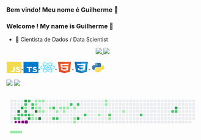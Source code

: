### Bem vindo! Meu nome é Guilherme 👋

### Welcome ! My name is Guilherme 👋


- 🔭 Cientista de Dados / Data Scientist
 

<div align="center">
  <a href="https://github.com/GuilhermeMarquesss">
  <img height="180em" src="https://github-readme-stats.vercel.app/api?username=GuilhermeMarquesss&show_icons=true&theme=dracula&include_all_commits=true&count_private=true"/>
  <img height="180em" src="https://github-readme-stats.vercel.app/api/top-langs/?username=GuilhermeMarquesss&layout=compact&langs_count=7&theme=dracula"/>
</div>
<div style="display: inline_block"><br>
  <img align="center" alt="GUI-Js" height="30" width="40" src="https://raw.githubusercontent.com/devicons/devicon/master/icons/javascript/javascript-plain.svg">
  <img align="center" alt="GUI-Ts" height="30" width="40" src="https://raw.githubusercontent.com/devicons/devicon/master/icons/typescript/typescript-plain.svg">
  <img align="center" alt="GUI-React" height="30" width="40" src="https://raw.githubusercontent.com/devicons/devicon/master/icons/react/react-original.svg">
  <img align="center" alt="GUI-HTML" height="30" width="40" src="https://raw.githubusercontent.com/devicons/devicon/master/icons/html5/html5-original.svg">
  <img align="center" alt="GUI-CSS" height="30" width="40" src="https://raw.githubusercontent.com/devicons/devicon/master/icons/css3/css3-original.svg">
  <img align="center" alt="GUI-Python" height="30" width="40" src="https://raw.githubusercontent.com/devicons/devicon/master/icons/python/python-original.svg">
</div> 
 <BR>
 
<div> 
  <a href="https://instagram.com/gui.asmarques" target="_blank"><img src="https://img.shields.io/badge/-Instagram-%23E4405F?style=for-the-badge&logo=instagram&logoColor=white" target="_blank"></a>
  <a href="https://www.linkedin.com/in/guilherme-marques-48174421b" target="_blank"><img src="https://img.shields.io/badge/-LinkedIn-%230077B5?style=for-the-badge&logo=linkedin&logoColor=white" target="_blank"></a> 
 
 <svg viewBox="-16 -32 880 192" width="880" height="192" xmlns="http://www.w3.org/2000/svg"><desc>Generated with https://github.com/Platane/snk</desc><style>@keyframes c0{.71%{fill:var(--c1)}.73%,to{fill:var(--ce)}}@keyframes c1{3.57%{fill:var(--c1)}3.59%,to{fill:var(--ce)}}@keyframes c2{2.86%{fill:var(--c1)}2.88%,to{fill:var(--ce)}}@keyframes c3{49.09%{fill:var(--c2)}49.11%,to{fill:var(--ce)}}@keyframes c4{1.78%{fill:var(--c1)}1.8%,to{fill:var(--ce)}}@keyframes c5{91.75%{fill:var(--c4)}91.77%,to{fill:var(--ce)}}@keyframes c6{48.38%{fill:var(--c2)}48.4%,to{fill:var(--ce)}}@keyframes c7{48.74%{fill:var(--c2)}48.76%,to{fill:var(--ce)}}@keyframes c8{88.88%{fill:var(--c3)}88.9%,to{fill:var(--ce)}}@keyframes c9{48.02%{fill:var(--c2)}48.04%,to{fill:var(--ce)}}@keyframes ca{89.95%{fill:var(--c3)}89.97%,to{fill:var(--ce)}}@keyframes cb{43%{fill:var(--c2)}43.02%,to{fill:var(--ce)}}@keyframes cc{42.64%{fill:var(--c1)}42.66%,to{fill:var(--ce)}}@keyframes cd{88.16%{fill:var(--c3)}88.18%,to{fill:var(--ce)}}@keyframes ce{47.66%{fill:var(--c2)}47.68%,to{fill:var(--ce)}}@keyframes cf{45.15%{fill:var(--c2)}45.17%,to{fill:var(--ce)}}@keyframes cg{47.3%{fill:var(--c2)}47.32%,to{fill:var(--ce)}}@keyframes ch{87.09%{fill:var(--c3)}87.11%,to{fill:var(--ce)}}@keyframes ci{43.72%{fill:var(--c2)}43.74%,to{fill:var(--ce)}}@keyframes cj{44.08%{fill:var(--c2)}44.1%,to{fill:var(--ce)}}@keyframes ck{7.52%{fill:var(--c1)}7.54%,to{fill:var(--ce)}}@keyframes cl{6.44%{fill:var(--c1)}6.46%,to{fill:var(--ce)}}@keyframes cm{11.46%{fill:var(--c1)}11.48%,to{fill:var(--ce)}}@keyframes cn{11.1%{fill:var(--c1)}11.12%,to{fill:var(--ce)}}@keyframes co{10.74%{fill:var(--c1)}10.76%,to{fill:var(--ce)}}@keyframes cp{93.54%{fill:var(--c4)}93.56%,to{fill:var(--ce)}}@keyframes cq{6.8%{fill:var(--c1)}6.82%,to{fill:var(--ce)}}@keyframes cr{11.82%{fill:var(--c1)}11.84%,to{fill:var(--ce)}}@keyframes cs{10.38%{fill:var(--c1)}10.4%,to{fill:var(--ce)}}@keyframes ct{9.31%{fill:var(--c1)}9.33%,to{fill:var(--ce)}}@keyframes cu{94.61%{fill:var(--c4)}94.63%,to{fill:var(--ce)}}@keyframes cv{12.18%{fill:var(--c1)}12.2%,to{fill:var(--ce)}}@keyframes cw{9.67%{fill:var(--c1)}9.69%,to{fill:var(--ce)}}@keyframes cx{13.61%{fill:var(--c1)}13.63%,to{fill:var(--ce)}}@keyframes cy{55.55%{fill:var(--c2)}55.57%,to{fill:var(--ce)}}@keyframes cz{53.75%{fill:var(--c2)}53.77%,to{fill:var(--ce)}}@keyframes c10{14.69%{fill:var(--c1)}14.71%,to{fill:var(--ce)}}@keyframes c11{54.11%{fill:var(--c2)}54.13%,to{fill:var(--ce)}}@keyframes c12{21.14%{fill:var(--c1)}21.16%,to{fill:var(--ce)}}@keyframes c13{15.76%{fill:var(--c1)}15.78%,to{fill:var(--ce)}}@keyframes c14{15.4%{fill:var(--c1)}15.42%,to{fill:var(--ce)}}@keyframes c15{16.12%{fill:var(--c1)}16.14%,to{fill:var(--ce)}}@keyframes c16{57.7%{fill:var(--c2)}57.72%,to{fill:var(--ce)}}@keyframes c17{16.84%{fill:var(--c1)}16.86%,to{fill:var(--ce)}}@keyframes c18{17.91%{fill:var(--c1)}17.93%,to{fill:var(--ce)}}@keyframes c19{18.27%{fill:var(--c1)}18.29%,to{fill:var(--ce)}}@keyframes c1a{58.41%{fill:var(--c2)}58.43%,to{fill:var(--ce)}}@keyframes c1b{81.35%{fill:var(--c3)}81.37%,to{fill:var(--ce)}}@keyframes c1c{60.21%{fill:var(--c2)}60.23%,to{fill:var(--ce)}}@keyframes c1d{25.8%{fill:var(--c1)}25.82%,to{fill:var(--ce)}}@keyframes c1e{32.25%{fill:var(--c1)}32.27%,to{fill:var(--ce)}}@keyframes c1f{31.89%{fill:var(--c1)}31.91%,to{fill:var(--ce)}}@keyframes c1g{62.71%{fill:var(--c2)}62.73%,to{fill:var(--ce)}}@keyframes c1h{27.23%{fill:var(--c1)}27.25%,to{fill:var(--ce)}}@keyframes c1i{29.38%{fill:var(--c1)}29.4%,to{fill:var(--ce)}}@keyframes c1j{65.94%{fill:var(--c2)}65.96%,to{fill:var(--ce)}}@keyframes c1k{69.52%{fill:var(--c2)}69.54%,to{fill:var(--ce)}}@keyframes c1l{70.24%{fill:var(--c3)}70.26%,to{fill:var(--ce)}}@keyframes c1m{69.88%{fill:var(--c2)}69.9%,to{fill:var(--ce)}}@keyframes u0{.71%{transform:scale(0,1)}.73%,1.78%{transform:scale(.03,1)}1.8%,2.86%{transform:scale(.07,1)}2.88%,3.57%{transform:scale(.1,1)}3.59%,6.44%{transform:scale(.13,1)}6.46%,6.8%{transform:scale(.17,1)}6.82%,7.52%{transform:scale(.2,1)}7.54%,9.31%{transform:scale(.23,1)}9.33%,9.67%{transform:scale(.27,1)}10.38%,9.69%{transform:scale(.3,1)}10.4%,10.74%{transform:scale(.33,1)}10.76%,11.1%{transform:scale(.37,1)}11.12%,11.46%{transform:scale(.4,1)}11.48%,11.82%{transform:scale(.43,1)}11.84%,12.18%{transform:scale(.47,1)}12.2%,13.61%{transform:scale(.5,1)}13.63%,14.69%{transform:scale(.53,1)}14.71%,15.4%{transform:scale(.57,1)}15.42%,15.76%{transform:scale(.6,1)}15.78%,16.12%{transform:scale(.63,1)}16.14%,16.84%{transform:scale(.67,1)}16.86%,17.91%{transform:scale(.7,1)}17.93%,18.27%{transform:scale(.73,1)}18.29%,21.14%{transform:scale(.77,1)}21.16%,25.8%{transform:scale(.8,1)}25.82%,27.23%{transform:scale(.83,1)}27.25%,29.38%{transform:scale(.87,1)}29.4%,31.89%{transform:scale(.9,1)}31.91%,32.25%{transform:scale(.93,1)}32.27%,42.64%{transform:scale(.97,1)}42.66%,to{transform:scale(1,1)}}@keyframes u1{43%{transform:scale(0,1)}43.02%,43.72%{transform:scale(.05,1)}43.74%,44.08%{transform:scale(.1,1)}44.1%,45.15%{transform:scale(.15,1)}45.17%,47.3%{transform:scale(.2,1)}47.32%,47.66%{transform:scale(.25,1)}47.68%,48.02%{transform:scale(.3,1)}48.04%,48.38%{transform:scale(.35,1)}48.4%,48.74%{transform:scale(.4,1)}48.76%,49.09%{transform:scale(.45,1)}49.11%,53.75%{transform:scale(.5,1)}53.77%,54.11%{transform:scale(.55,1)}54.13%,55.55%{transform:scale(.6,1)}55.57%,57.7%{transform:scale(.65,1)}57.72%,58.41%{transform:scale(.7,1)}58.43%,60.21%{transform:scale(.75,1)}60.23%,62.71%{transform:scale(.8,1)}62.73%,65.94%{transform:scale(.85,1)}65.96%,69.52%{transform:scale(.9,1)}69.54%,69.88%{transform:scale(.95,1)}69.9%,to{transform:scale(1,1)}}@keyframes u2{70.24%{transform:scale(0,1)}70.26%,81.35%{transform:scale(.17,1)}81.37%,87.09%{transform:scale(.33,1)}87.11%,88.16%{transform:scale(.5,1)}88.18%,88.88%{transform:scale(.67,1)}88.9%,89.95%{transform:scale(.83,1)}89.97%,to{transform:scale(1,1)}}@keyframes u3{91.75%{transform:scale(0,1)}91.77%,93.54%{transform:scale(.33,1)}93.56%,94.61%{transform:scale(.67,1)}94.63%,to{transform:scale(1,1)}}@keyframes s0{0%,99.64%{transform:translate(0,-16px)}.72%{transform:translate(0,16px)}1.43%{transform:translate(32px,16px)}1.79%{transform:translate(32px,32px)}2.15%{transform:translate(16px,32px)}2.87%,49.46%{transform:translate(16px,64px)}3.23%{transform:translate(0,64px)}3.94%{transform:translate(0,96px)}6.09%{transform:translate(96px,96px)}6.45%,7.89%{transform:translate(96px,80px)}6.81%,8.24%,94.98%{transform:translate(112px,80px)}7.17%,8.6%{transform:translate(112px,64px)}41.22%,7.53%{transform:translate(96px,64px)}8.96%{transform:translate(128px,64px)}9.32%,93.91%{transform:translate(128px,48px)}9.68%{transform:translate(144px,48px)}10.04%{transform:translate(144px,32px)}10.75%{transform:translate(112px,32px)}11.47%{transform:translate(112px,0)}12.9%{transform:translate(176px,0)}13.98%{transform:translate(176px,48px)}15.41%{transform:translate(240px,48px)}15.77%{transform:translate(240px,32px)}16.85%{transform:translate(288px,32px)}18.28%{transform:translate(288px,96px)}18.64%{transform:translate(272px,96px)}20.07%{transform:translate(272px,32px)}21.15%{transform:translate(224px,32px)}21.51%{transform:translate(224px,48px)}25.45%{transform:translate(400px,48px)}25.81%{transform:translate(400px,64px)}26.52%{transform:translate(432px,64px)}26.88%{transform:translate(432px,80px)}28.67%{transform:translate(512px,80px)}30.11%{transform:translate(512px,16px)}31.9%{transform:translate(432px,16px)}32.26%{transform:translate(432px,0)}32.62%{transform:translate(416px,0)}33.33%{transform:translate(416px,32px)}35.13%{transform:translate(336px,32px)}35.48%{transform:translate(336px,48px)}35.84%{transform:translate(320px,48px)}36.2%{transform:translate(320px,64px)}41.58%{transform:translate(96px,48px)}41.94%{transform:translate(80px,48px)}42.29%,44.44%{transform:translate(80px,32px)}42.65%,88.53%{transform:translate(64px,32px)}43.01%,89.61%,97.49%{transform:translate(64px,16px)}43.73%,45.88%{transform:translate(96px,16px)}44.09%{transform:translate(96px,32px)}45.16%{transform:translate(80px,0)}45.52%{transform:translate(96px,0)}46.24%{transform:translate(80px,16px)}47.31%,86.74%{transform:translate(80px,64px)}48.39%{transform:translate(32px,64px)}48.75%{transform:translate(32px,80px)}49.1%{transform:translate(16px,80px)}53.41%{transform:translate(192px,64px)}53.76%{transform:translate(192px,80px)}54.12%{transform:translate(208px,80px)}55.2%{transform:translate(208px,32px)}55.56%{transform:translate(192px,32px)}55.91%{transform:translate(192px,16px)}59.14%{transform:translate(336px,16px)}60.22%{transform:translate(336px,64px)}69.18%{transform:translate(736px,64px)}69.53%{transform:translate(736px,48px)}69.89%{transform:translate(752px,48px)}70.25%{transform:translate(752px,32px)}80.29%{transform:translate(304px,32px)}81.36%{transform:translate(304px,80px)}81.72%{transform:translate(288px,80px)}82.08%{transform:translate(288px,64px)}87.1%{transform:translate(80px,80px)}87.46%{transform:translate(64px,80px)}88.89%{transform:translate(48px,32px)}89.25%{transform:translate(48px,16px)}89.96%{transform:translate(64px,0)}90.68%{transform:translate(32px,0)}91.76%{transform:translate(32px,48px)}94.62%{transform:translate(128px,80px)}96.42%{transform:translate(112px,16px)}98.21%{transform:translate(64px,-16px)}}@keyframes s1{0%,99.64%{transform:translate(16px,-16px)}.36%{transform:translate(0,-16px)}1.08%{transform:translate(0,16px)}1.79%{transform:translate(32px,16px)}2.15%{transform:translate(32px,32px)}2.51%{transform:translate(16px,32px)}3.23%,49.82%{transform:translate(16px,64px)}3.58%{transform:translate(0,64px)}4.3%{transform:translate(0,96px)}6.45%{transform:translate(96px,96px)}6.81%,8.24%{transform:translate(96px,80px)}7.17%,8.6%,95.34%{transform:translate(112px,80px)}7.53%,8.96%{transform:translate(112px,64px)}41.58%,7.89%{transform:translate(96px,64px)}9.32%{transform:translate(128px,64px)}9.68%,94.27%{transform:translate(128px,48px)}10.04%{transform:translate(144px,48px)}10.39%{transform:translate(144px,32px)}11.11%{transform:translate(112px,32px)}11.83%{transform:translate(112px,0)}13.26%{transform:translate(176px,0)}14.34%{transform:translate(176px,48px)}15.77%{transform:translate(240px,48px)}16.13%{transform:translate(240px,32px)}17.2%{transform:translate(288px,32px)}18.64%{transform:translate(288px,96px)}19%{transform:translate(272px,96px)}20.43%{transform:translate(272px,32px)}21.51%{transform:translate(224px,32px)}21.86%{transform:translate(224px,48px)}25.81%{transform:translate(400px,48px)}26.16%{transform:translate(400px,64px)}26.88%{transform:translate(432px,64px)}27.24%{transform:translate(432px,80px)}29.03%{transform:translate(512px,80px)}30.47%{transform:translate(512px,16px)}32.26%{transform:translate(432px,16px)}32.62%{transform:translate(432px,0)}32.97%{transform:translate(416px,0)}33.69%{transform:translate(416px,32px)}35.48%{transform:translate(336px,32px)}35.84%{transform:translate(336px,48px)}36.2%{transform:translate(320px,48px)}36.56%{transform:translate(320px,64px)}41.94%{transform:translate(96px,48px)}42.29%{transform:translate(80px,48px)}42.65%,44.8%{transform:translate(80px,32px)}43.01%,88.89%{transform:translate(64px,32px)}43.37%,89.96%,97.85%{transform:translate(64px,16px)}44.09%,46.24%{transform:translate(96px,16px)}44.44%{transform:translate(96px,32px)}45.52%{transform:translate(80px,0)}45.88%{transform:translate(96px,0)}46.59%{transform:translate(80px,16px)}47.67%,87.1%{transform:translate(80px,64px)}48.75%{transform:translate(32px,64px)}49.1%{transform:translate(32px,80px)}49.46%{transform:translate(16px,80px)}53.76%{transform:translate(192px,64px)}54.12%{transform:translate(192px,80px)}54.48%{transform:translate(208px,80px)}55.56%{transform:translate(208px,32px)}55.91%{transform:translate(192px,32px)}56.27%{transform:translate(192px,16px)}59.5%{transform:translate(336px,16px)}60.57%{transform:translate(336px,64px)}69.53%{transform:translate(736px,64px)}69.89%{transform:translate(736px,48px)}70.25%{transform:translate(752px,48px)}70.61%{transform:translate(752px,32px)}80.65%{transform:translate(304px,32px)}81.72%{transform:translate(304px,80px)}82.08%{transform:translate(288px,80px)}82.44%{transform:translate(288px,64px)}87.46%{transform:translate(80px,80px)}87.81%{transform:translate(64px,80px)}89.25%{transform:translate(48px,32px)}89.61%{transform:translate(48px,16px)}90.32%{transform:translate(64px,0)}91.04%{transform:translate(32px,0)}92.11%{transform:translate(32px,48px)}94.98%{transform:translate(128px,80px)}96.77%{transform:translate(112px,16px)}98.57%{transform:translate(64px,-16px)}}@keyframes s2{0%,99.64%{transform:translate(32px,-16px)}.72%{transform:translate(0,-16px)}1.43%{transform:translate(0,16px)}2.15%{transform:translate(32px,16px)}2.51%{transform:translate(32px,32px)}2.87%{transform:translate(16px,32px)}3.58%,50.18%{transform:translate(16px,64px)}3.94%{transform:translate(0,64px)}4.66%{transform:translate(0,96px)}6.81%{transform:translate(96px,96px)}7.17%,8.6%{transform:translate(96px,80px)}7.53%,8.96%,95.7%{transform:translate(112px,80px)}7.89%,9.32%{transform:translate(112px,64px)}41.94%,8.24%{transform:translate(96px,64px)}9.68%{transform:translate(128px,64px)}10.04%,94.62%{transform:translate(128px,48px)}10.39%{transform:translate(144px,48px)}10.75%{transform:translate(144px,32px)}11.47%{transform:translate(112px,32px)}12.19%{transform:translate(112px,0)}13.62%{transform:translate(176px,0)}14.7%{transform:translate(176px,48px)}16.13%{transform:translate(240px,48px)}16.49%{transform:translate(240px,32px)}17.56%{transform:translate(288px,32px)}19%{transform:translate(288px,96px)}19.35%{transform:translate(272px,96px)}20.79%{transform:translate(272px,32px)}21.86%{transform:translate(224px,32px)}22.22%{transform:translate(224px,48px)}26.16%{transform:translate(400px,48px)}26.52%{transform:translate(400px,64px)}27.24%{transform:translate(432px,64px)}27.6%{transform:translate(432px,80px)}29.39%{transform:translate(512px,80px)}30.82%{transform:translate(512px,16px)}32.62%{transform:translate(432px,16px)}32.97%{transform:translate(432px,0)}33.33%{transform:translate(416px,0)}34.05%{transform:translate(416px,32px)}35.84%{transform:translate(336px,32px)}36.2%{transform:translate(336px,48px)}36.56%{transform:translate(320px,48px)}36.92%{transform:translate(320px,64px)}42.29%{transform:translate(96px,48px)}42.65%{transform:translate(80px,48px)}43.01%,45.16%{transform:translate(80px,32px)}43.37%,89.25%{transform:translate(64px,32px)}43.73%,90.32%,98.21%{transform:translate(64px,16px)}44.44%,46.59%{transform:translate(96px,16px)}44.8%{transform:translate(96px,32px)}45.88%{transform:translate(80px,0)}46.24%{transform:translate(96px,0)}46.95%{transform:translate(80px,16px)}48.03%,87.46%{transform:translate(80px,64px)}49.1%{transform:translate(32px,64px)}49.46%{transform:translate(32px,80px)}49.82%{transform:translate(16px,80px)}54.12%{transform:translate(192px,64px)}54.48%{transform:translate(192px,80px)}54.84%{transform:translate(208px,80px)}55.91%{transform:translate(208px,32px)}56.27%{transform:translate(192px,32px)}56.63%{transform:translate(192px,16px)}59.86%{transform:translate(336px,16px)}60.93%{transform:translate(336px,64px)}69.89%{transform:translate(736px,64px)}70.25%{transform:translate(736px,48px)}70.61%{transform:translate(752px,48px)}70.97%{transform:translate(752px,32px)}81%{transform:translate(304px,32px)}82.08%{transform:translate(304px,80px)}82.44%{transform:translate(288px,80px)}82.8%{transform:translate(288px,64px)}87.81%{transform:translate(80px,80px)}88.17%{transform:translate(64px,80px)}89.61%{transform:translate(48px,32px)}89.96%{transform:translate(48px,16px)}90.68%{transform:translate(64px,0)}91.4%{transform:translate(32px,0)}92.47%{transform:translate(32px,48px)}95.34%{transform:translate(128px,80px)}97.13%{transform:translate(112px,16px)}98.92%{transform:translate(64px,-16px)}}@keyframes s3{0%,99.64%{transform:translate(48px,-16px)}1.08%{transform:translate(0,-16px)}1.79%{transform:translate(0,16px)}2.51%{transform:translate(32px,16px)}2.87%{transform:translate(32px,32px)}3.23%{transform:translate(16px,32px)}3.94%,50.54%{transform:translate(16px,64px)}4.3%{transform:translate(0,64px)}5.02%{transform:translate(0,96px)}7.17%{transform:translate(96px,96px)}7.53%,8.96%{transform:translate(96px,80px)}7.89%,9.32%,96.06%{transform:translate(112px,80px)}8.24%,9.68%{transform:translate(112px,64px)}42.29%,8.6%{transform:translate(96px,64px)}10.04%{transform:translate(128px,64px)}10.39%,94.98%{transform:translate(128px,48px)}10.75%{transform:translate(144px,48px)}11.11%{transform:translate(144px,32px)}11.83%{transform:translate(112px,32px)}12.54%{transform:translate(112px,0)}13.98%{transform:translate(176px,0)}15.05%{transform:translate(176px,48px)}16.49%{transform:translate(240px,48px)}16.85%{transform:translate(240px,32px)}17.92%{transform:translate(288px,32px)}19.35%{transform:translate(288px,96px)}19.71%{transform:translate(272px,96px)}21.15%{transform:translate(272px,32px)}22.22%{transform:translate(224px,32px)}22.58%{transform:translate(224px,48px)}26.52%{transform:translate(400px,48px)}26.88%{transform:translate(400px,64px)}27.6%{transform:translate(432px,64px)}27.96%{transform:translate(432px,80px)}29.75%{transform:translate(512px,80px)}31.18%{transform:translate(512px,16px)}32.97%{transform:translate(432px,16px)}33.33%{transform:translate(432px,0)}33.69%{transform:translate(416px,0)}34.41%{transform:translate(416px,32px)}36.2%{transform:translate(336px,32px)}36.56%{transform:translate(336px,48px)}36.92%{transform:translate(320px,48px)}37.28%{transform:translate(320px,64px)}42.65%{transform:translate(96px,48px)}43.01%{transform:translate(80px,48px)}43.37%,45.52%{transform:translate(80px,32px)}43.73%,89.61%{transform:translate(64px,32px)}44.09%,90.68%,98.57%{transform:translate(64px,16px)}44.8%,46.95%{transform:translate(96px,16px)}45.16%{transform:translate(96px,32px)}46.24%{transform:translate(80px,0)}46.59%{transform:translate(96px,0)}47.31%{transform:translate(80px,16px)}48.39%,87.81%{transform:translate(80px,64px)}49.46%{transform:translate(32px,64px)}49.82%{transform:translate(32px,80px)}50.18%{transform:translate(16px,80px)}54.48%{transform:translate(192px,64px)}54.84%{transform:translate(192px,80px)}55.2%{transform:translate(208px,80px)}56.27%{transform:translate(208px,32px)}56.63%{transform:translate(192px,32px)}56.99%{transform:translate(192px,16px)}60.22%{transform:translate(336px,16px)}61.29%{transform:translate(336px,64px)}70.25%{transform:translate(736px,64px)}70.61%{transform:translate(736px,48px)}70.97%{transform:translate(752px,48px)}71.33%{transform:translate(752px,32px)}81.36%{transform:translate(304px,32px)}82.44%{transform:translate(304px,80px)}82.8%{transform:translate(288px,80px)}83.15%{transform:translate(288px,64px)}88.17%{transform:translate(80px,80px)}88.53%{transform:translate(64px,80px)}89.96%{transform:translate(48px,32px)}90.32%{transform:translate(48px,16px)}91.04%{transform:translate(64px,0)}91.76%{transform:translate(32px,0)}92.83%{transform:translate(32px,48px)}95.7%{transform:translate(128px,80px)}97.49%{transform:translate(112px,16px)}99.28%{transform:translate(64px,-16px)}}:root{--cb:#1b1f230a;--cs:purple;--ce:#ebedf0;--c0:#ebedf0;--c1:#9be9a8;--c2:#40c463;--c3:#30a14e;--c4:#216e39}@media (prefers-color-scheme:dark){:root{--cb:#1b1f230a;--cs:purple;--ce:#161b22;--c1:#01311f;--c2:#034525;--c3:#0f6d31;--c4:#00c647}}.c{shape-rendering:geometricPrecision;fill:var(--ce);stroke-width:1px;stroke:var(--cb);animation:none 27900ms linear infinite}.c.c0,.c.c1,.c.c2{fill:var(--c1);animation-name:c0}.c.c1,.c.c2{animation-name:c1}.c.c2{animation-name:c2}.c.c3{fill:var(--c2);animation-name:c3}.c.c4{fill:var(--c1);animation-name:c4}.c.c5{fill:var(--c4);animation-name:c5}.c.c6,.c.c7{fill:var(--c2);animation-name:c6}.c.c7{animation-name:c7}.c.c8{fill:var(--c3);animation-name:c8}.c.c9{fill:var(--c2);animation-name:c9}.c.ca{fill:var(--c3);animation-name:ca}.c.cb{fill:var(--c2);animation-name:cb}.c.cc{fill:var(--c1);animation-name:cc}.c.cd{fill:var(--c3);animation-name:cd}.c.ce,.c.cf,.c.cg{fill:var(--c2);animation-name:ce}.c.cf,.c.cg{animation-name:cf}.c.cg{animation-name:cg}.c.ch{fill:var(--c3);animation-name:ch}.c.ci,.c.cj{fill:var(--c2);animation-name:ci}.c.cj{animation-name:cj}.c.ck,.c.cl{fill:var(--c1);animation-name:ck}.c.cl{animation-name:cl}.c.cm,.c.cn,.c.co{fill:var(--c1);animation-name:cm}.c.cn,.c.co{animation-name:cn}.c.co{animation-name:co}.c.cp{fill:var(--c4);animation-name:cp}.c.cq{fill:var(--c1);animation-name:cq}.c.cr,.c.cs,.c.ct{fill:var(--c1);animation-name:cr}.c.cs,.c.ct{animation-name:cs}.c.ct{animation-name:ct}.c.cu{fill:var(--c4);animation-name:cu}.c.cv,.c.cw,.c.cx{fill:var(--c1);animation-name:cv}.c.cw,.c.cx{animation-name:cw}.c.cx{animation-name:cx}.c.cy,.c.cz{fill:var(--c2);animation-name:cy}.c.cz{animation-name:cz}.c.c10{fill:var(--c1);animation-name:c10}.c.c11{fill:var(--c2);animation-name:c11}.c.c12{fill:var(--c1);animation-name:c12}.c.c13,.c.c14,.c.c15{fill:var(--c1);animation-name:c13}.c.c14,.c.c15{animation-name:c14}.c.c15{animation-name:c15}.c.c16{fill:var(--c2);animation-name:c16}.c.c17,.c.c18,.c.c19{fill:var(--c1);animation-name:c17}.c.c18,.c.c19{animation-name:c18}.c.c19{animation-name:c19}.c.c1a{fill:var(--c2);animation-name:c1a}.c.c1b{fill:var(--c3);animation-name:c1b}.c.c1c{fill:var(--c2);animation-name:c1c}.c.c1d,.c.c1e,.c.c1f{fill:var(--c1);animation-name:c1d}.c.c1e,.c.c1f{animation-name:c1e}.c.c1f{animation-name:c1f}.c.c1g{fill:var(--c2);animation-name:c1g}.c.c1h,.c.c1i{fill:var(--c1);animation-name:c1h}.c.c1i{animation-name:c1i}.c.c1j,.c.c1k{fill:var(--c2);animation-name:c1j}.c.c1k{animation-name:c1k}.c.c1l{fill:var(--c3);animation-name:c1l}.c.c1m{fill:var(--c2);animation-name:c1m}.s,.u{animation:none linear 27900ms infinite}.u,.u.u0{transform-origin:0 0}.u{transform:scale(0,1)}.u.u0{fill:var(--c1);animation-name:u0}.u.u1{fill:var(--c2);animation-name:u1;transform-origin:431.2px 0}.u.u2{fill:var(--c3);animation-name:u2;transform-origin:718.6px 0}.u.u3{fill:var(--c4);animation-name:u3;transform-origin:804.9px 0}.s{shape-rendering:geometricPrecision;fill:var(--cs)}.s.s0{transform:translate(0,-16px);animation-name:s0}.s.s1{transform:translate(16px,-16px);animation-name:s1}.s.s2{transform:translate(32px,-16px);animation-name:s2}.s.s3{transform:translate(48px,-16px);animation-name:s3}</style><rect class="c" x="2" y="2" rx="2" ry="2" width="12" height="12"/><rect class="c c0" x="2" y="18" rx="2" ry="2" width="12" height="12"/><rect class="c" x="2" y="34" rx="2" ry="2" width="12" height="12"/><rect class="c" x="2" y="50" rx="2" ry="2" width="12" height="12"/><rect class="c" x="2" y="66" rx="2" ry="2" width="12" height="12"/><rect class="c c1" x="2" y="82" rx="2" ry="2" width="12" height="12"/><rect class="c" x="2" y="98" rx="2" ry="2" width="12" height="12"/><rect class="c" x="18" y="2" rx="2" ry="2" width="12" height="12"/><rect class="c" x="18" y="18" rx="2" ry="2" width="12" height="12"/><rect class="c" x="18" y="34" rx="2" ry="2" width="12" height="12"/><rect class="c" x="18" y="50" rx="2" ry="2" width="12" height="12"/><rect class="c c2" x="18" y="66" rx="2" ry="2" width="12" height="12"/><rect class="c c3" x="18" y="82" rx="2" ry="2" width="12" height="12"/><rect class="c" x="18" y="98" rx="2" ry="2" width="12" height="12"/><rect class="c" x="34" y="2" rx="2" ry="2" width="12" height="12"/><rect class="c" x="34" y="18" rx="2" ry="2" width="12" height="12"/><rect class="c c4" x="34" y="34" rx="2" ry="2" width="12" height="12"/><rect class="c c5" x="34" y="50" rx="2" ry="2" width="12" height="12"/><rect class="c c6" x="34" y="66" rx="2" ry="2" width="12" height="12"/><rect class="c c7" x="34" y="82" rx="2" ry="2" width="12" height="12"/><rect class="c" x="34" y="98" rx="2" ry="2" width="12" height="12"/><rect class="c" x="50" y="2" rx="2" ry="2" width="12" height="12"/><rect class="c" x="50" y="18" rx="2" ry="2" width="12" height="12"/><rect class="c c8" x="50" y="34" rx="2" ry="2" width="12" height="12"/><rect class="c" x="50" y="50" rx="2" ry="2" width="12" height="12"/><rect class="c c9" x="50" y="66" rx="2" ry="2" width="12" height="12"/><rect class="c" x="50" y="82" rx="2" ry="2" width="12" height="12"/><rect class="c" x="50" y="98" rx="2" ry="2" width="12" height="12"/><rect class="c ca" x="66" y="2" rx="2" ry="2" width="12" height="12"/><rect class="c cb" x="66" y="18" rx="2" ry="2" width="12" height="12"/><rect class="c cc" x="66" y="34" rx="2" ry="2" width="12" height="12"/><rect class="c cd" x="66" y="50" rx="2" ry="2" width="12" height="12"/><rect class="c ce" x="66" y="66" rx="2" ry="2" width="12" height="12"/><rect class="c" x="66" y="82" rx="2" ry="2" width="12" height="12"/><rect class="c" x="66" y="98" rx="2" ry="2" width="12" height="12"/><rect class="c cf" x="82" y="2" rx="2" ry="2" width="12" height="12"/><rect class="c" x="82" y="18" rx="2" ry="2" width="12" height="12"/><rect class="c" x="82" y="34" rx="2" ry="2" width="12" height="12"/><rect class="c" x="82" y="50" rx="2" ry="2" width="12" height="12"/><rect class="c cg" x="82" y="66" rx="2" ry="2" width="12" height="12"/><rect class="c ch" x="82" y="82" rx="2" ry="2" width="12" height="12"/><rect class="c" x="82" y="98" rx="2" ry="2" width="12" height="12"/><rect class="c" x="98" y="2" rx="2" ry="2" width="12" height="12"/><rect class="c ci" x="98" y="18" rx="2" ry="2" width="12" height="12"/><rect class="c cj" x="98" y="34" rx="2" ry="2" width="12" height="12"/><rect class="c" x="98" y="50" rx="2" ry="2" width="12" height="12"/><rect class="c ck" x="98" y="66" rx="2" ry="2" width="12" height="12"/><rect class="c cl" x="98" y="82" rx="2" ry="2" width="12" height="12"/><rect class="c" x="98" y="98" rx="2" ry="2" width="12" height="12"/><rect class="c cm" x="114" y="2" rx="2" ry="2" width="12" height="12"/><rect class="c cn" x="114" y="18" rx="2" ry="2" width="12" height="12"/><rect class="c co" x="114" y="34" rx="2" ry="2" width="12" height="12"/><rect class="c cp" x="114" y="50" rx="2" ry="2" width="12" height="12"/><rect class="c" x="114" y="66" rx="2" ry="2" width="12" height="12"/><rect class="c cq" x="114" y="82" rx="2" ry="2" width="12" height="12"/><rect class="c" x="114" y="98" rx="2" ry="2" width="12" height="12"/><rect class="c cr" x="130" y="2" rx="2" ry="2" width="12" height="12"/><rect class="c" x="130" y="18" rx="2" ry="2" width="12" height="12"/><rect class="c cs" x="130" y="34" rx="2" ry="2" width="12" height="12"/><rect class="c ct" x="130" y="50" rx="2" ry="2" width="12" height="12"/><rect class="c" x="130" y="66" rx="2" ry="2" width="12" height="12"/><rect class="c cu" x="130" y="82" rx="2" ry="2" width="12" height="12"/><rect class="c" x="130" y="98" rx="2" ry="2" width="12" height="12"/><rect class="c cv" x="146" y="2" rx="2" ry="2" width="12" height="12"/><rect class="c" x="146" y="18" rx="2" ry="2" width="12" height="12"/><rect class="c" x="146" y="34" rx="2" ry="2" width="12" height="12"/><rect class="c cw" x="146" y="50" rx="2" ry="2" width="12" height="12"/><rect class="c" x="146" y="66" rx="2" ry="2" width="12" height="12"/><rect class="c" x="146" y="82" rx="2" ry="2" width="12" height="12"/><rect class="c" x="146" y="98" rx="2" ry="2" width="12" height="12"/><rect class="c" x="162" y="2" rx="2" ry="2" width="12" height="12"/><rect class="c" x="162" y="18" rx="2" ry="2" width="12" height="12"/><rect class="c" x="162" y="34" rx="2" ry="2" width="12" height="12"/><rect class="c" x="162" y="50" rx="2" ry="2" width="12" height="12"/><rect class="c" x="162" y="66" rx="2" ry="2" width="12" height="12"/><rect class="c" x="162" y="82" rx="2" ry="2" width="12" height="12"/><rect class="c" x="162" y="98" rx="2" ry="2" width="12" height="12"/><rect class="c" x="178" y="2" rx="2" ry="2" width="12" height="12"/><rect class="c" x="178" y="18" rx="2" ry="2" width="12" height="12"/><rect class="c cx" x="178" y="34" rx="2" ry="2" width="12" height="12"/><rect class="c" x="178" y="50" rx="2" ry="2" width="12" height="12"/><rect class="c" x="178" y="66" rx="2" ry="2" width="12" height="12"/><rect class="c" x="178" y="82" rx="2" ry="2" width="12" height="12"/><rect class="c" x="178" y="98" rx="2" ry="2" width="12" height="12"/><rect class="c" x="194" y="2" rx="2" ry="2" width="12" height="12"/><rect class="c" x="194" y="18" rx="2" ry="2" width="12" height="12"/><rect class="c cy" x="194" y="34" rx="2" ry="2" width="12" height="12"/><rect class="c" x="194" y="50" rx="2" ry="2" width="12" height="12"/><rect class="c" x="194" y="66" rx="2" ry="2" width="12" height="12"/><rect class="c cz" x="194" y="82" rx="2" ry="2" width="12" height="12"/><rect class="c" x="194" y="98" rx="2" ry="2" width="12" height="12"/><rect class="c" x="210" y="2" rx="2" ry="2" width="12" height="12"/><rect class="c" x="210" y="18" rx="2" ry="2" width="12" height="12"/><rect class="c" x="210" y="34" rx="2" ry="2" width="12" height="12"/><rect class="c c10" x="210" y="50" rx="2" ry="2" width="12" height="12"/><rect class="c" x="210" y="66" rx="2" ry="2" width="12" height="12"/><rect class="c c11" x="210" y="82" rx="2" ry="2" width="12" height="12"/><rect class="c" x="210" y="98" rx="2" ry="2" width="12" height="12"/><rect class="c" x="226" y="2" rx="2" ry="2" width="12" height="12"/><rect class="c" x="226" y="18" rx="2" ry="2" width="12" height="12"/><rect class="c c12" x="226" y="34" rx="2" ry="2" width="12" height="12"/><rect class="c" x="226" y="50" rx="2" ry="2" width="12" height="12"/><rect class="c" x="226" y="66" rx="2" ry="2" width="12" height="12"/><rect class="c" x="226" y="82" rx="2" ry="2" width="12" height="12"/><rect class="c" x="226" y="98" rx="2" ry="2" width="12" height="12"/><rect class="c" x="242" y="2" rx="2" ry="2" width="12" height="12"/><rect class="c" x="242" y="18" rx="2" ry="2" width="12" height="12"/><rect class="c c13" x="242" y="34" rx="2" ry="2" width="12" height="12"/><rect class="c c14" x="242" y="50" rx="2" ry="2" width="12" height="12"/><rect class="c" x="242" y="66" rx="2" ry="2" width="12" height="12"/><rect class="c" x="242" y="82" rx="2" ry="2" width="12" height="12"/><rect class="c" x="242" y="98" rx="2" ry="2" width="12" height="12"/><rect class="c" x="258" y="2" rx="2" ry="2" width="12" height="12"/><rect class="c" x="258" y="18" rx="2" ry="2" width="12" height="12"/><rect class="c c15" x="258" y="34" rx="2" ry="2" width="12" height="12"/><rect class="c" x="258" y="50" rx="2" ry="2" width="12" height="12"/><rect class="c" x="258" y="66" rx="2" ry="2" width="12" height="12"/><rect class="c" x="258" y="82" rx="2" ry="2" width="12" height="12"/><rect class="c" x="258" y="98" rx="2" ry="2" width="12" height="12"/><rect class="c" x="274" y="2" rx="2" ry="2" width="12" height="12"/><rect class="c c16" x="274" y="18" rx="2" ry="2" width="12" height="12"/><rect class="c" x="274" y="34" rx="2" ry="2" width="12" height="12"/><rect class="c" x="274" y="50" rx="2" ry="2" width="12" height="12"/><rect class="c" x="274" y="66" rx="2" ry="2" width="12" height="12"/><rect class="c" x="274" y="82" rx="2" ry="2" width="12" height="12"/><rect class="c" x="274" y="98" rx="2" ry="2" width="12" height="12"/><rect class="c" x="290" y="2" rx="2" ry="2" width="12" height="12"/><rect class="c" x="290" y="18" rx="2" ry="2" width="12" height="12"/><rect class="c c17" x="290" y="34" rx="2" ry="2" width="12" height="12"/><rect class="c" x="290" y="50" rx="2" ry="2" width="12" height="12"/><rect class="c" x="290" y="66" rx="2" ry="2" width="12" height="12"/><rect class="c c18" x="290" y="82" rx="2" ry="2" width="12" height="12"/><rect class="c c19" x="290" y="98" rx="2" ry="2" width="12" height="12"/><rect class="c" x="306" y="2" rx="2" ry="2" width="12" height="12"/><rect class="c c1a" x="306" y="18" rx="2" ry="2" width="12" height="12"/><rect class="c" x="306" y="34" rx="2" ry="2" width="12" height="12"/><rect class="c" x="306" y="50" rx="2" ry="2" width="12" height="12"/><rect class="c" x="306" y="66" rx="2" ry="2" width="12" height="12"/><rect class="c c1b" x="306" y="82" rx="2" ry="2" width="12" height="12"/><rect class="c" x="306" y="98" rx="2" ry="2" width="12" height="12"/><rect class="c" x="322" y="2" rx="2" ry="2" width="12" height="12"/><rect class="c" x="322" y="18" rx="2" ry="2" width="12" height="12"/><rect class="c" x="322" y="34" rx="2" ry="2" width="12" height="12"/><rect class="c" x="322" y="50" rx="2" ry="2" width="12" height="12"/><rect class="c" x="322" y="66" rx="2" ry="2" width="12" height="12"/><rect class="c" x="322" y="82" rx="2" ry="2" width="12" height="12"/><rect class="c" x="322" y="98" rx="2" ry="2" width="12" height="12"/><rect class="c" x="338" y="2" rx="2" ry="2" width="12" height="12"/><rect class="c" x="338" y="18" rx="2" ry="2" width="12" height="12"/><rect class="c" x="338" y="34" rx="2" ry="2" width="12" height="12"/><rect class="c" x="338" y="50" rx="2" ry="2" width="12" height="12"/><rect class="c c1c" x="338" y="66" rx="2" ry="2" width="12" height="12"/><rect class="c" x="338" y="82" rx="2" ry="2" width="12" height="12"/><rect class="c" x="338" y="98" rx="2" ry="2" width="12" height="12"/><rect class="c" x="354" y="2" rx="2" ry="2" width="12" height="12"/><rect class="c" x="354" y="18" rx="2" ry="2" width="12" height="12"/><rect class="c" x="354" y="34" rx="2" ry="2" width="12" height="12"/><rect class="c" x="354" y="50" rx="2" ry="2" width="12" height="12"/><rect class="c" x="354" y="66" rx="2" ry="2" width="12" height="12"/><rect class="c" x="354" y="82" rx="2" ry="2" width="12" height="12"/><rect class="c" x="354" y="98" rx="2" ry="2" width="12" height="12"/><rect class="c" x="370" y="2" rx="2" ry="2" width="12" height="12"/><rect class="c" x="370" y="18" rx="2" ry="2" width="12" height="12"/><rect class="c" x="370" y="34" rx="2" ry="2" width="12" height="12"/><rect class="c" x="370" y="50" rx="2" ry="2" width="12" height="12"/><rect class="c" x="370" y="66" rx="2" ry="2" width="12" height="12"/><rect class="c" x="370" y="82" rx="2" ry="2" width="12" height="12"/><rect class="c" x="370" y="98" rx="2" ry="2" width="12" height="12"/><rect class="c" x="386" y="2" rx="2" ry="2" width="12" height="12"/><rect class="c" x="386" y="18" rx="2" ry="2" width="12" height="12"/><rect class="c" x="386" y="34" rx="2" ry="2" width="12" height="12"/><rect class="c" x="386" y="50" rx="2" ry="2" width="12" height="12"/><rect class="c" x="386" y="66" rx="2" ry="2" width="12" height="12"/><rect class="c" x="386" y="82" rx="2" ry="2" width="12" height="12"/><rect class="c" x="386" y="98" rx="2" ry="2" width="12" height="12"/><rect class="c" x="402" y="2" rx="2" ry="2" width="12" height="12"/><rect class="c" x="402" y="18" rx="2" ry="2" width="12" height="12"/><rect class="c" x="402" y="34" rx="2" ry="2" width="12" height="12"/><rect class="c" x="402" y="50" rx="2" ry="2" width="12" height="12"/><rect class="c c1d" x="402" y="66" rx="2" ry="2" width="12" height="12"/><rect class="c" x="402" y="82" rx="2" ry="2" width="12" height="12"/><rect class="c" x="402" y="98" rx="2" ry="2" width="12" height="12"/><rect class="c" x="418" y="2" rx="2" ry="2" width="12" height="12"/><rect class="c" x="418" y="18" rx="2" ry="2" width="12" height="12"/><rect class="c" x="418" y="34" rx="2" ry="2" width="12" height="12"/><rect class="c" x="418" y="50" rx="2" ry="2" width="12" height="12"/><rect class="c" x="418" y="66" rx="2" ry="2" width="12" height="12"/><rect class="c" x="418" y="82" rx="2" ry="2" width="12" height="12"/><rect class="c" x="418" y="98" rx="2" ry="2" width="12" height="12"/><rect class="c c1e" x="434" y="2" rx="2" ry="2" width="12" height="12"/><rect class="c c1f" x="434" y="18" rx="2" ry="2" width="12" height="12"/><rect class="c" x="434" y="34" rx="2" ry="2" width="12" height="12"/><rect class="c" x="434" y="50" rx="2" ry="2" width="12" height="12"/><rect class="c" x="434" y="66" rx="2" ry="2" width="12" height="12"/><rect class="c" x="434" y="82" rx="2" ry="2" width="12" height="12"/><rect class="c" x="434" y="98" rx="2" ry="2" width="12" height="12"/><rect class="c" x="450" y="2" rx="2" ry="2" width="12" height="12"/><rect class="c" x="450" y="18" rx="2" ry="2" width="12" height="12"/><rect class="c" x="450" y="34" rx="2" ry="2" width="12" height="12"/><rect class="c" x="450" y="50" rx="2" ry="2" width="12" height="12"/><rect class="c c1g" x="450" y="66" rx="2" ry="2" width="12" height="12"/><rect class="c c1h" x="450" y="82" rx="2" ry="2" width="12" height="12"/><rect class="c" x="450" y="98" rx="2" ry="2" width="12" height="12"/><rect class="c" x="466" y="2" rx="2" ry="2" width="12" height="12"/><rect class="c" x="466" y="18" rx="2" ry="2" width="12" height="12"/><rect class="c" x="466" y="34" rx="2" ry="2" width="12" height="12"/><rect class="c" x="466" y="50" rx="2" ry="2" width="12" height="12"/><rect class="c" x="466" y="66" rx="2" ry="2" width="12" height="12"/><rect class="c" x="466" y="82" rx="2" ry="2" width="12" height="12"/><rect class="c" x="466" y="98" rx="2" ry="2" width="12" height="12"/><rect class="c" x="482" y="2" rx="2" ry="2" width="12" height="12"/><rect class="c" x="482" y="18" rx="2" ry="2" width="12" height="12"/><rect class="c" x="482" y="34" rx="2" ry="2" width="12" height="12"/><rect class="c" x="482" y="50" rx="2" ry="2" width="12" height="12"/><rect class="c" x="482" y="66" rx="2" ry="2" width="12" height="12"/><rect class="c" x="482" y="82" rx="2" ry="2" width="12" height="12"/><rect class="c" x="482" y="98" rx="2" ry="2" width="12" height="12"/><rect class="c" x="498" y="2" rx="2" ry="2" width="12" height="12"/><rect class="c" x="498" y="18" rx="2" ry="2" width="12" height="12"/><rect class="c" x="498" y="34" rx="2" ry="2" width="12" height="12"/><rect class="c" x="498" y="50" rx="2" ry="2" width="12" height="12"/><rect class="c" x="498" y="66" rx="2" ry="2" width="12" height="12"/><rect class="c" x="498" y="82" rx="2" ry="2" width="12" height="12"/><rect class="c" x="498" y="98" rx="2" ry="2" width="12" height="12"/><rect class="c" x="514" y="2" rx="2" ry="2" width="12" height="12"/><rect class="c" x="514" y="18" rx="2" ry="2" width="12" height="12"/><rect class="c" x="514" y="34" rx="2" ry="2" width="12" height="12"/><rect class="c c1i" x="514" y="50" rx="2" ry="2" width="12" height="12"/><rect class="c" x="514" y="66" rx="2" ry="2" width="12" height="12"/><rect class="c" x="514" y="82" rx="2" ry="2" width="12" height="12"/><rect class="c" x="514" y="98" rx="2" ry="2" width="12" height="12"/><rect class="c" x="530" y="2" rx="2" ry="2" width="12" height="12"/><rect class="c" x="530" y="18" rx="2" ry="2" width="12" height="12"/><rect class="c" x="530" y="34" rx="2" ry="2" width="12" height="12"/><rect class="c" x="530" y="50" rx="2" ry="2" width="12" height="12"/><rect class="c" x="530" y="66" rx="2" ry="2" width="12" height="12"/><rect class="c" x="530" y="82" rx="2" ry="2" width="12" height="12"/><rect class="c" x="530" y="98" rx="2" ry="2" width="12" height="12"/><rect class="c" x="546" y="2" rx="2" ry="2" width="12" height="12"/><rect class="c" x="546" y="18" rx="2" ry="2" width="12" height="12"/><rect class="c" x="546" y="34" rx="2" ry="2" width="12" height="12"/><rect class="c" x="546" y="50" rx="2" ry="2" width="12" height="12"/><rect class="c" x="546" y="66" rx="2" ry="2" width="12" height="12"/><rect class="c" x="546" y="82" rx="2" ry="2" width="12" height="12"/><rect class="c" x="546" y="98" rx="2" ry="2" width="12" height="12"/><rect class="c" x="562" y="2" rx="2" ry="2" width="12" height="12"/><rect class="c" x="562" y="18" rx="2" ry="2" width="12" height="12"/><rect class="c" x="562" y="34" rx="2" ry="2" width="12" height="12"/><rect class="c" x="562" y="50" rx="2" ry="2" width="12" height="12"/><rect class="c" x="562" y="66" rx="2" ry="2" width="12" height="12"/><rect class="c" x="562" y="82" rx="2" ry="2" width="12" height="12"/><rect class="c" x="562" y="98" rx="2" ry="2" width="12" height="12"/><rect class="c" x="578" y="2" rx="2" ry="2" width="12" height="12"/><rect class="c" x="578" y="18" rx="2" ry="2" width="12" height="12"/><rect class="c" x="578" y="34" rx="2" ry="2" width="12" height="12"/><rect class="c" x="578" y="50" rx="2" ry="2" width="12" height="12"/><rect class="c" x="578" y="66" rx="2" ry="2" width="12" height="12"/><rect class="c" x="578" y="82" rx="2" ry="2" width="12" height="12"/><rect class="c" x="578" y="98" rx="2" ry="2" width="12" height="12"/><rect class="c" x="594" y="2" rx="2" ry="2" width="12" height="12"/><rect class="c" x="594" y="18" rx="2" ry="2" width="12" height="12"/><rect class="c" x="594" y="34" rx="2" ry="2" width="12" height="12"/><rect class="c" x="594" y="50" rx="2" ry="2" width="12" height="12"/><rect class="c c1j" x="594" y="66" rx="2" ry="2" width="12" height="12"/><rect class="c" x="594" y="82" rx="2" ry="2" width="12" height="12"/><rect class="c" x="594" y="98" rx="2" ry="2" width="12" height="12"/><rect class="c" x="610" y="2" rx="2" ry="2" width="12" height="12"/><rect class="c" x="610" y="18" rx="2" ry="2" width="12" height="12"/><rect class="c" x="610" y="34" rx="2" ry="2" width="12" height="12"/><rect class="c" x="610" y="50" rx="2" ry="2" width="12" height="12"/><rect class="c" x="610" y="66" rx="2" ry="2" width="12" height="12"/><rect class="c" x="610" y="82" rx="2" ry="2" width="12" height="12"/><rect class="c" x="610" y="98" rx="2" ry="2" width="12" height="12"/><rect class="c" x="626" y="2" rx="2" ry="2" width="12" height="12"/><rect class="c" x="626" y="18" rx="2" ry="2" width="12" height="12"/><rect class="c" x="626" y="34" rx="2" ry="2" width="12" height="12"/><rect class="c" x="626" y="50" rx="2" ry="2" width="12" height="12"/><rect class="c" x="626" y="66" rx="2" ry="2" width="12" height="12"/><rect class="c" x="626" y="82" rx="2" ry="2" width="12" height="12"/><rect class="c" x="626" y="98" rx="2" ry="2" width="12" height="12"/><rect class="c" x="642" y="2" rx="2" ry="2" width="12" height="12"/><rect class="c" x="642" y="18" rx="2" ry="2" width="12" height="12"/><rect class="c" x="642" y="34" rx="2" ry="2" width="12" height="12"/><rect class="c" x="642" y="50" rx="2" ry="2" width="12" height="12"/><rect class="c" x="642" y="66" rx="2" ry="2" width="12" height="12"/><rect class="c" x="642" y="82" rx="2" ry="2" width="12" height="12"/><rect class="c" x="642" y="98" rx="2" ry="2" width="12" height="12"/><rect class="c" x="658" y="2" rx="2" ry="2" width="12" height="12"/><rect class="c" x="658" y="18" rx="2" ry="2" width="12" height="12"/><rect class="c" x="658" y="34" rx="2" ry="2" width="12" height="12"/><rect class="c" x="658" y="50" rx="2" ry="2" width="12" height="12"/><rect class="c" x="658" y="66" rx="2" ry="2" width="12" height="12"/><rect class="c" x="658" y="82" rx="2" ry="2" width="12" height="12"/><rect class="c" x="658" y="98" rx="2" ry="2" width="12" height="12"/><rect class="c" x="674" y="2" rx="2" ry="2" width="12" height="12"/><rect class="c" x="674" y="18" rx="2" ry="2" width="12" height="12"/><rect class="c" x="674" y="34" rx="2" ry="2" width="12" height="12"/><rect class="c" x="674" y="50" rx="2" ry="2" width="12" height="12"/><rect class="c" x="674" y="66" rx="2" ry="2" width="12" height="12"/><rect class="c" x="674" y="82" rx="2" ry="2" width="12" height="12"/><rect class="c" x="674" y="98" rx="2" ry="2" width="12" height="12"/><rect class="c" x="690" y="2" rx="2" ry="2" width="12" height="12"/><rect class="c" x="690" y="18" rx="2" ry="2" width="12" height="12"/><rect class="c" x="690" y="34" rx="2" ry="2" width="12" height="12"/><rect class="c" x="690" y="50" rx="2" ry="2" width="12" height="12"/><rect class="c" x="690" y="66" rx="2" ry="2" width="12" height="12"/><rect class="c" x="690" y="82" rx="2" ry="2" width="12" height="12"/><rect class="c" x="690" y="98" rx="2" ry="2" width="12" height="12"/><rect class="c" x="706" y="2" rx="2" ry="2" width="12" height="12"/><rect class="c" x="706" y="18" rx="2" ry="2" width="12" height="12"/><rect class="c" x="706" y="34" rx="2" ry="2" width="12" height="12"/><rect class="c" x="706" y="50" rx="2" ry="2" width="12" height="12"/><rect class="c" x="706" y="66" rx="2" ry="2" width="12" height="12"/><rect class="c" x="706" y="82" rx="2" ry="2" width="12" height="12"/><rect class="c" x="706" y="98" rx="2" ry="2" width="12" height="12"/><rect class="c" x="722" y="2" rx="2" ry="2" width="12" height="12"/><rect class="c" x="722" y="18" rx="2" ry="2" width="12" height="12"/><rect class="c" x="722" y="34" rx="2" ry="2" width="12" height="12"/><rect class="c" x="722" y="50" rx="2" ry="2" width="12" height="12"/><rect class="c" x="722" y="66" rx="2" ry="2" width="12" height="12"/><rect class="c" x="722" y="82" rx="2" ry="2" width="12" height="12"/><rect class="c" x="722" y="98" rx="2" ry="2" width="12" height="12"/><rect class="c" x="738" y="2" rx="2" ry="2" width="12" height="12"/><rect class="c" x="738" y="18" rx="2" ry="2" width="12" height="12"/><rect class="c" x="738" y="34" rx="2" ry="2" width="12" height="12"/><rect class="c c1k" x="738" y="50" rx="2" ry="2" width="12" height="12"/><rect class="c" x="738" y="66" rx="2" ry="2" width="12" height="12"/><rect class="c" x="738" y="82" rx="2" ry="2" width="12" height="12"/><rect class="c" x="738" y="98" rx="2" ry="2" width="12" height="12"/><rect class="c" x="754" y="2" rx="2" ry="2" width="12" height="12"/><rect class="c" x="754" y="18" rx="2" ry="2" width="12" height="12"/><rect class="c c1l" x="754" y="34" rx="2" ry="2" width="12" height="12"/><rect class="c c1m" x="754" y="50" rx="2" ry="2" width="12" height="12"/><rect class="c" x="754" y="66" rx="2" ry="2" width="12" height="12"/><rect class="c" x="754" y="82" rx="2" ry="2" width="12" height="12"/><rect class="c" x="754" y="98" rx="2" ry="2" width="12" height="12"/><rect class="c" x="770" y="2" rx="2" ry="2" width="12" height="12"/><rect class="c" x="770" y="18" rx="2" ry="2" width="12" height="12"/><rect class="c" x="770" y="34" rx="2" ry="2" width="12" height="12"/><rect class="c" x="770" y="50" rx="2" ry="2" width="12" height="12"/><rect class="c" x="770" y="66" rx="2" ry="2" width="12" height="12"/><rect class="c" x="770" y="82" rx="2" ry="2" width="12" height="12"/><rect class="c" x="770" y="98" rx="2" ry="2" width="12" height="12"/><rect class="c" x="786" y="2" rx="2" ry="2" width="12" height="12"/><rect class="c" x="786" y="18" rx="2" ry="2" width="12" height="12"/><rect class="c" x="786" y="34" rx="2" ry="2" width="12" height="12"/><rect class="c" x="786" y="50" rx="2" ry="2" width="12" height="12"/><rect class="c" x="786" y="66" rx="2" ry="2" width="12" height="12"/><rect class="c" x="786" y="82" rx="2" ry="2" width="12" height="12"/><rect class="c" x="786" y="98" rx="2" ry="2" width="12" height="12"/><rect class="c" x="802" y="2" rx="2" ry="2" width="12" height="12"/><rect class="c" x="802" y="18" rx="2" ry="2" width="12" height="12"/><rect class="c" x="802" y="34" rx="2" ry="2" width="12" height="12"/><rect class="c" x="802" y="50" rx="2" ry="2" width="12" height="12"/><rect class="c" x="802" y="66" rx="2" ry="2" width="12" height="12"/><rect class="c" x="802" y="82" rx="2" ry="2" width="12" height="12"/><rect class="c" x="802" y="98" rx="2" ry="2" width="12" height="12"/><rect class="c" x="818" y="2" rx="2" ry="2" width="12" height="12"/><rect class="c" x="818" y="18" rx="2" ry="2" width="12" height="12"/><rect class="c" x="818" y="34" rx="2" ry="2" width="12" height="12"/><rect class="c" x="818" y="50" rx="2" ry="2" width="12" height="12"/><rect class="c" x="818" y="66" rx="2" ry="2" width="12" height="12"/><rect class="c" x="818" y="82" rx="2" ry="2" width="12" height="12"/><rect class="c" x="818" y="98" rx="2" ry="2" width="12" height="12"/><rect class="c" x="834" y="2" rx="2" ry="2" width="12" height="12"/><rect class="c" x="834" y="18" rx="2" ry="2" width="12" height="12"/><rect class="c" x="834" y="34" rx="2" ry="2" width="12" height="12"/><rect class="c" x="834" y="50" rx="2" ry="2" width="12" height="12"/><rect class="c" x="834" y="66" rx="2" ry="2" width="12" height="12"/><rect class="c" x="834" y="82" rx="2" ry="2" width="12" height="12"/><rect class="u u0" height="12" width="431.8" x="0.0" y="144"/><rect class="u u1" height="12" width="288.1" x="431.2" y="144"/><rect class="u u2" height="12" width="86.8" x="718.6" y="144"/><rect class="u u3" height="12" width="43.7" x="804.9" y="144"/><rect class="s s0" x="0.8" y="0.8" width="14.4" height="14.4" rx="4.5" ry="4.5"/><rect class="s s1" x="1.8" y="1.8" width="12.3" height="12.3" rx="4.1" ry="4.1"/><rect class="s s2" x="2.6" y="2.6" width="10.8" height="10.8" rx="3.6" ry="3.6"/><rect class="s s3" x="3.0" y="3.0" width="9.9" height="9.9" rx="3.3" ry="3.3"/></svg>
 
</div>


